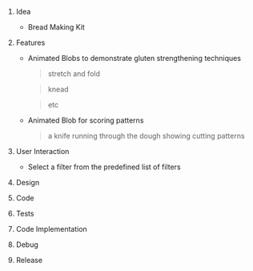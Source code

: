 1. Idea
   - Bread Making Kit
2. Features
   - Animated Blobs to demonstrate gluten strengthening techniques
   
     > stretch and fold
     
     > knead
     
     > etc
     
   - Animated Blob for scoring patterns
     
     > a knife running through the dough showing cutting patterns
     
3. User Interaction
   - Select a filter from the predefined list of filters
4. Design
5. Code
6. Tests
7. Code Implementation
8. Debug
9. Release
